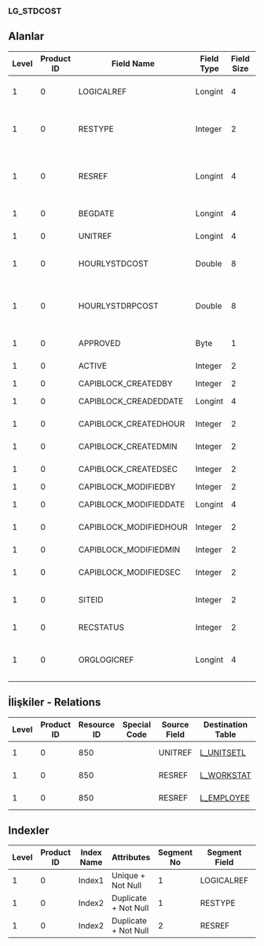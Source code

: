 ### LG_STDCOST

## Alanlar

**Level**|**Product ID**|**Field Name**|**Field Type**|**Field Size**|**Field Offset**|**Türkçe Açıklama**|**Expression**
-----|-----|-----|-----|-----|-----|-----|-----
1|0|LOGICALREF|Longint|4|0|Standart maliyet log. Ref.|Standard Cost Logical Reference
1|0|RESTYPE|Integer|2|4|Kaynak Tipi ; 1 Çalışan; 8 İş istasyonu|Resource Type ;1 Employee;8 Workstation
1|0|RESREF|Longint|4|6|Kaynak ref. (çalışan veya iş istasyonu)|Resource Reference (Employee Or Workstation)
1|0|BEGDATE|Longint|4|10|Başlangıç tarihi|Start Date
1|0|UNITREF|Longint|4|14|Birim referansı|Unit Reference
1|0|HOURLYSTDCOST|Double|8|18|Saatlik Standart Maliyet|Hourly Standard Cost
1|0|HOURLYSTDRPCOST|Double|8|26|Saatlik Standart Maliyet (RD)|Hourly Standard Cost (Reporting Currency)
1|0|APPROVED|Byte|1|34|Onay Bilgisi|Approval Info
1|0|ACTIVE|Integer|2|35|Kullanım durumu|Usage Status
1|0|CAPIBLOCK_CREATEDBY|Integer|2|37|Oluşturan|Created By
1|0|CAPIBLOCK_CREADEDDATE|Longint|4|39|Oluşturulma Tarihi|Created Date
1|0|CAPIBLOCK_CREATEDHOUR|Integer|2|43|Oluşturulma Saati|Created Hour
1|0|CAPIBLOCK_CREATEDMIN|Integer|2|45|Oluşturulma Dakikası|Created Minute
1|0|CAPIBLOCK_CREATEDSEC|Integer|2|47|Oluşturulma Saniyesi|Created Second
1|0|CAPIBLOCK_MODIFIEDBY|Integer|2|49|Değiştiren|Modified By
1|0|CAPIBLOCK_MODIFIEDDATE|Longint|4|51|Değiştirilme Tarihi|Modified Date
1|0|CAPIBLOCK_MODIFIEDHOUR|Integer|2|55|Değiştirilme Saati|Modified Hour
1|0|CAPIBLOCK_MODIFIEDMIN|Integer|2|57|Değiştirilme Dakikası|Modified Minute
1|0|CAPIBLOCK_MODIFIEDSEC|Integer|2|59|Değiştirilme Saniyesi|Modified Second
1|0|SITEID|Integer|2|61|Veri Merkezi|Data Processing Site
1|0|RECSTATUS|Integer|2|63|Kayıt Durumu|Record Status
1|0|ORGLOGICREF|Longint|4|65|Orijinal Kayıt Log. Ref.|Original Record Logical Reference

## İlişkiler - Relations
**Level**|**Product ID**|**Resource ID**|**Special Code**|**Source Field**|**Destination Table**|**Destination Field**|**Relation Type**|**Extra Condition**
-----|-----|-----|-----|-----|-----|-----|-----|-----
1|0|850||UNITREF|[L_UNITSETL](../L_UNITSETL "L_UNITSETL")|LOGICALREF|one-to-one|
1|0|850||RESREF|[L_WORKSTAT](../L_WORKSTAT "L_WORKSTAT")|LOGICALREF|one-to-one|RESTYPE = 8
1|0|850||RESREF|[L_EMPLOYEE](../L_EMPLOYEE "L_EMPLOYEE")|LOGICALREF|one-to-one|RESTYPE = 1

## Indexler
**Level**|**Product ID**|**Index Name**|**Attributes**|**Segment No**|**Segment Field**|**Sense**
-----|-----|-----|-----|-----|-----|-----
1|0|Index1|Unique + Not Null|1|LOGICALREF|Ascending
1|0|Index2|Duplicate + Not Null|1|RESTYPE|Ascending
1|0|Index2|Duplicate + Not Null|2|RESREF|Ascending
